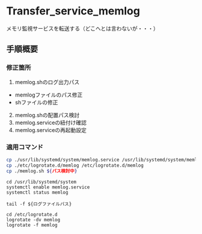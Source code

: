# Transfer_service_memlog
メモリ監視サービスを転送する（どこへとは言わないが・・・）

## 手順概要

### 修正箇所

1. memlog.shのログ出力パス
  - memlogファイルのパス修正
  - shファイルの修正
2. memlog.shの配置パス検討
3. memlog.serviceの紐付け確認
4. memlog.serviceの再起動設定

### 適用コマンド

``` sh
cp ./usr/lib/systemd/system/memlog.service /usr/lib/systemd/system/memlog.service
cp ./etc/logrotate.d/memlog /etc/logrotate.d/memlog
cp ./memlog.sh ${パス検討中}
```

```
cd /usr/lib/systemd/system
systemctl enable memlog.service
systemctl status memlog
```

```
tail -f ${ログファイルパス}
```

```
cd /etc/logrotate.d
logrotate -dv memlog
logrotate -f memlog
```
